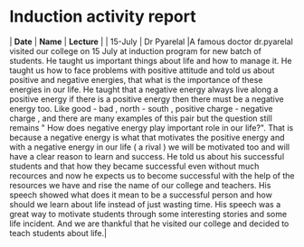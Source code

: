 # Induction activity report 

| **Date** | **Name** | **Lecture** |
| 15-July | Dr Pyarelal |A famous doctor dr.pyarelal visited our college on 15 July at induction program for new batch of students. He taught us important things about life and how to manage it. He taught us how to face problems   with positive attitude and told us about positive and negative energies, that what is the importance of these energies in our life. He taught that a negative energy always live along a positive energy if there is a positive energy then there must be a negative energy too. Like good - bad , north - south , positive charge - negative charge , and there are many examples of this pair but the question still remains " How does negative energy play important role in our life?". That is because a negative energy is what that motivates the positive energy and with a negative energy in our life ( a rival ) we will be motivated too and will have a clear reason to learn and success. He told us about his successful students and that how they became successful even without much recources and now he expects us to become successful with the help of the resources we have and rise the name of our college and teachers. His speech showed what does it mean to be a successful person and how should we learn about life instead of just wasting time. His speech was a great way  to motivate students through some interesting stories and some life incident. And we are thankful that he visited our college and decided to teach students about life.|
